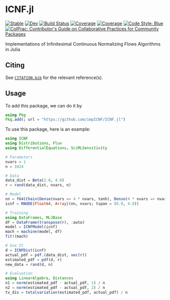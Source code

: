 # ICNF.jl

[![Stable](https://img.shields.io/badge/docs-stable-blue.svg)](https://impICNF.github.io/ICNF.jl/stable)
[![Dev](https://img.shields.io/badge/docs-dev-blue.svg)](https://impICNF.github.io/ICNF.jl/dev)
[![Build Status](https://github.com/impICNF/ICNF.jl/actions/workflows/CI.yml/badge.svg?branch=main)](https://github.com/impICNF/ICNF.jl/actions/workflows/CI.yml?query=branch%3Amain)
[![Coverage](https://codecov.io/gh/impICNF/ICNF.jl/branch/main/graph/badge.svg)](https://codecov.io/gh/impICNF/ICNF.jl)
[![Coverage](https://coveralls.io/repos/github/impICNF/ICNF.jl/badge.svg?branch=main)](https://coveralls.io/github/impICNF/ICNF.jl?branch=main)
[![Code Style: Blue](https://img.shields.io/badge/code%20style-blue-4495d1.svg)](https://github.com/invenia/BlueStyle)
[![ColPrac: Contributor's Guide on Collaborative Practices for Community Packages](https://img.shields.io/badge/ColPrac-Contributor%27s%20Guide-blueviolet)](https://github.com/SciML/ColPrac)

Implementations of Infinitesimal Continuous Normalizing Flows Algorithms in Julia

## Citing

See [`CITATION.bib`](CITATION.bib) for the relevant reference(s).

## Usage

To add this package, we can do it by

```julia
using Pkg
Pkg.add(; url = "https://github.com/impICNF/ICNF.jl")
```

To use this package, here is an example:

```julia
using ICNF
using Distributions, Flux
using DifferentialEquations, SciMLSensitivity

# Parameters
nvars = 1
n = 1024

# Data
data_dist = Beta(2.0, 4.0)
r = rand(data_dist, nvars, n)

# Model
nn = f64(Chain(Dense(nvars => 4 * nvars, tanh), Dense(4 * nvars => nvars, tanh)))
icnf = RNODE{Float64, Array}(nn, nvars; tspan = (0.0, 4.0))

# Training
using DataFrames, MLJBase
df = DataFrame(transpose(r), :auto)
model = ICNFModel(icnf)
mach = machine(model, df)
fit!(mach)

# Use It
d = ICNFDist(icnf)
actual_pdf = pdf.(data_dist, vec(r))
estimated_pdf = pdf(d, r)
new_data = rand(d, n)

# Evaluation
using LinearAlgebra, Distances
n1 = norm(estimated_pdf - actual_pdf, 1) / n
n2 = norm(estimated_pdf - actual_pdf, 2) / n
tv_dis = totalvariation(estimated_pdf, actual_pdf) / n
```
